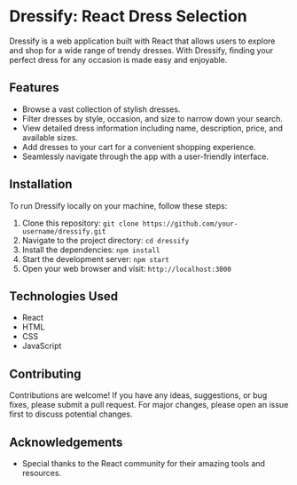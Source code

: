 # Dressify: React Dress Selection

Dressify is a web application built with React that allows users to explore and shop for a wide range of trendy dresses. With Dressify, finding your perfect dress for any occasion is made easy and enjoyable.

## Features

- Browse a vast collection of stylish dresses.
- Filter dresses by style, occasion, and size to narrow down your search.
- View detailed dress information including name, description, price, and available sizes.
- Add dresses to your cart for a convenient shopping experience.
- Seamlessly navigate through the app with a user-friendly interface.

## Installation

To run Dressify locally on your machine, follow these steps:

1. Clone this repository: `git clone https://github.com/your-username/dressify.git`
2. Navigate to the project directory: `cd dressify`
3. Install the dependencies: `npm install`
4. Start the development server: `npm start`
5. Open your web browser and visit: `http://localhost:3000`

## Technologies Used

- React
- HTML
- CSS
- JavaScript

## Contributing

Contributions are welcome! If you have any ideas, suggestions, or bug fixes, please submit a pull request. For major changes, please open an issue first to discuss potential changes.

## Acknowledgements

- Special thanks to the React community for their amazing tools and resources.
